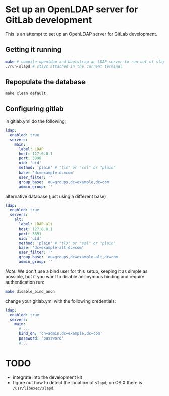 # Set up an OpenLDAP server for GitLab development

This is an attempt to set up an OpenLDAP server for GitLab development.

## Getting it running

```bash
make # compile openldap and bootstrap an LDAP server to run out of slapd.d
./run-slapd # stays attached in the current terminal
```

## Repopulate the database
```
make clean default
```

## Configuring gitlab

in gitlab.yml do the following;

```yaml
ldap:
  enabled: true
  servers:
    main:
      label: LDAP
      host: 127.0.0.1
      port: 3890
      uid: 'uid'
      method: 'plain' # "tls" or "ssl" or "plain"
      base: 'dc=example,dc=com'
      user_filter: ''
      group_base: 'ou=groups,dc=example,dc=com'
      admin_group: ''
```

alternative database (just using a different base)

```yaml
ldap:
  enabled: true
  servers:
    alt:
      label: LDAP-alt
      host: 127.0.0.1
      port: 3891
      uid: 'uid'
      method: 'plain' # "tls" or "ssl" or "plain"
      base: 'dc=example-alt,dc=com'
      user_filter: ''
      group_base: 'ou=groups,dc=example-alt,dc=com'
      admin_group: ''
```

*Note:* We don't use a bind user for this setup, keeping it as simple as possible, but if you want to disable anonymous binding and require authentication run:

```bash
make disable_bind_anon
```

change your gitlab.yml with the following credentials:

```yaml
ldap:
  enabled: true
  servers:
    main:
      # ...
      bind_dn: 'cn=admin,dc=example,dc=com'
      password: 'password'
      #...
```

# TODO

- integrate into the development kit
- figure out how to detect the location of `slapd`; on OS X there is `/usr/libexec/slapd`.

